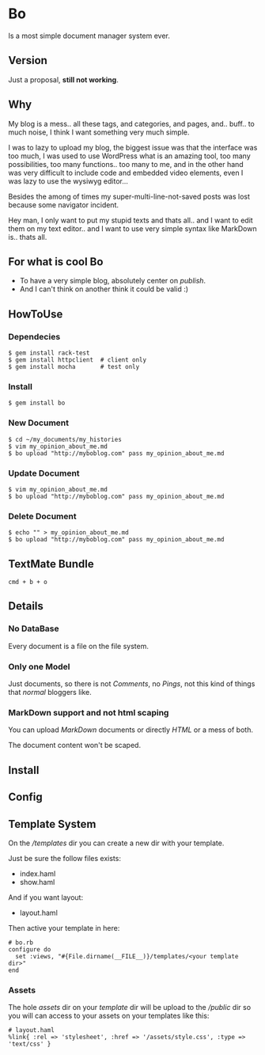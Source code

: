 Bo
===========

Is a most simple document manager system ever.


Version
-----------
Just a proposal, **still not working**.


Why
-----------

My blog is a mess.. all these tags, and categories, and pages, and.. buff.. to much noise, I think I want something very much simple.

I was to lazy to upload my blog, the biggest issue was that the interface was too much, I was used to use WordPress what is an amazing tool, too many possibilities, too many functions.. too many to me, and in the other hand was very difficult to include code and embedded video elements, even I was lazy to use the wysiwyg editor... 

Besides the among of times my super-multi-line-not-saved posts was lost because some navigator incident.

Hey man, I only want to put my stupid texts and thats all.. and I want to edit them on my text editor.. and I want to use very simple syntax like MarkDown is.. thats all.


For what is cool Bo
-----------
* To have a very simple blog, absolutely center on *publish*.
* And I can't think on another think it could be valid :)

HowToUse
-----------

### Dependecies

    $ gem install rack-test
    $ gem install httpclient  # client only
    $ gem install mocha       # test only

### Install

    $ gem install bo

### New Document

    $ cd ~/my_documents/my_histories
    $ vim my_opinion_about_me.md
    $ bo upload "http://myboblog.com" pass my_opinion_about_me.md


### Update Document

    $ vim my_opinion_about_me.md
    $ bo upload "http://myboblog.com" pass my_opinion_about_me.md


### Delete Document

    $ echo "" > my_opinion_about_me.md
    $ bo upload "http://myboblog.com" pass my_opinion_about_me.md



TextMate Bundle
-----------
    cmd + b + o


Details
-----------

### No DataBase

Every document is a file on the file system.


### Only one Model

Just documents, so there is not _Comments_, no _Pings_, not this kind of things that _normal_ bloggers like.

### MarkDown support and not html scaping

You can upload _MarkDown_ documents or directly _HTML_ or a mess of both.

The document content won't be scaped.




Install
-----------


Config
-----------


Template System
-----------

On the _/templates_ dir you can create a new dir with your template.

Just be sure the follow files exists:

* index.haml
* show.haml

And if you want layout:

* layout.haml

Then active your template in here:

    # bo.rb
    configure do
      set :views, "#{File.dirname(__FILE__)}/templates/<your template dir>"
    end

### Assets

The hole _assets_ dir on your _template_ dir will be upload to the _/public_ dir so you will can access to your assets on your templates like this:

    # layout.haml
    %link{ :rel => 'stylesheet', :href => '/assets/style.css', :type => 'text/css' }
